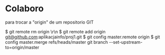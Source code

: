 # Colaboro


para trocar a "origin" de um repositorio GIT 

$ git remote rm origin \r\n
$ git remote add origin git@github.com:aplikacjainfo/proj1.git
$ git config master.remote origin
$ git config master.merge refs/heads/master
git branch --set-upstream-to=origin/master